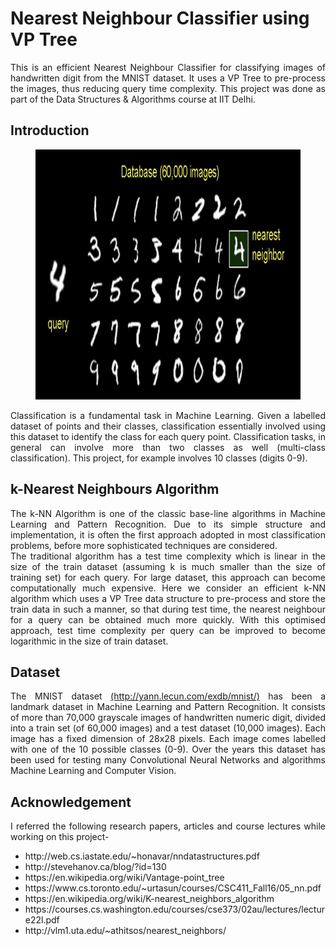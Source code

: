 <h1>Nearest Neighbour Classifier using VP Tree</h1>

<p align="justify">
This is an efficient Nearest Neighbour Classifier for classifying images of handwritten digit from the MNIST dataset. It uses a VP Tree to pre-process the images, thus reducing query time complexity. This project was done as part of the Data Structures & Algorithms course at IIT Delhi.
</p>

<h2 id="intro">Introduction</h2>
<p align="center">
<figure>
    <img src="mnist.png",
         alt="MNIST Classification",
         width=1000,
         height=400>
</figure>
</p>
<p align="justify">
    Classification is a fundamental task in Machine Learning. Given a labelled dataset of points and their classes, classification essentially involved using this dataset to identify the class for each query point. Classification tasks, in general can involve more than two classes as well (multi-class classification). This project, for example involves 10 classes (digits 0-9).
</p>

<h2 id="algo">k-Nearest Neighbours Algorithm</h2>
<p align="justify">
    The k-NN Algorithm is one of the classic base-line algorithms in Machine Learning and Pattern Recognition. Due to its simple structure and implementation, it is often the first approach adopted in most classification problems, before more sophisticated techniques are considered.
    <br>
    The traditional algorithm has a test time complexity which is linear in the size of the train dataset (assuming k is much smaller than the size of training set) for each query. For large dataset, this approach can become computationally much expensive. Here we consider an efficient k-NN algorithm which uses a VP Tree data structure to pre-process and store the train data in such a manner, so that during test time, the nearest neighbour for a query can be obtained much more quickly. With this optimised approach, test time complexity per query can be improved to become logarithmic in the size of train dataset.
</p>

<h2 id="dataset"> Dataset </h2>
<p align="justify">
    The MNIST dataset <a href="http://yann.lecun.com/exdb/mnist/">(http://yann.lecun.com/exdb/mnist/)</a> has been a landmark dataset in Machine Learning and Pattern Recognition. It consists of more than 70,000 grayscale images of handwritten numeric digit, divided into a train set (of 60,000 images) and a test dataset (10,000 images). Each image has a fixed dimension of 28x28 pixels. Each image comes labelled with one of the 10 possible classes (0-9).
    Over the years this dataset has been used for testing many Convolutional Neural Networks and algorithms Machine Learning and Computer Vision.
</p>

<h2 id="acknowledgement">Acknowledgement</h2>
<p align="justify">
I referred the following research papers, articles and course lectures while working on this project-
</p>
<ul>
    <li> http://web.cs.iastate.edu/~honavar/nndatastructures.pdf </li>
    <li> http://stevehanov.ca/blog/?id=130 </li>
    <li> https://en.wikipedia.org/wiki/Vantage-point_tree </li>
    <li> https://www.cs.toronto.edu/~urtasun/courses/CSC411_Fall16/05_nn.pdf </li>
    <li> https://en.wikipedia.org/wiki/K-nearest_neighbors_algorithm </li>
    <li> https://courses.cs.washington.edu/courses/cse373/02au/lectures/lecture22l.pdf </li>
    <li> http://vlm1.uta.edu/~athitsos/nearest_neighbors/ </li>
</ul>

